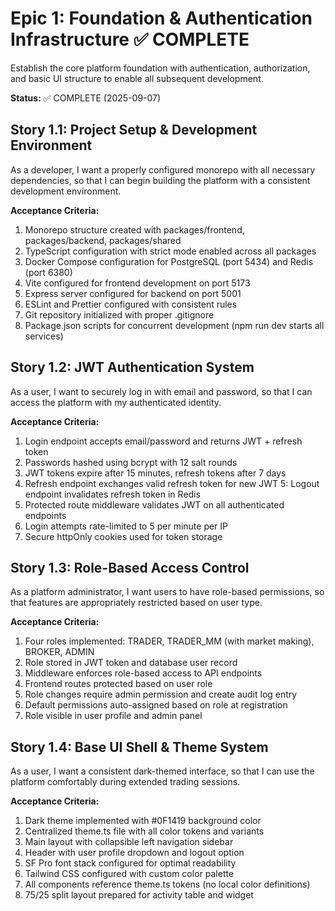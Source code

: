 # Epic 1: Foundation & Authentication Infrastructure ✅ COMPLETE

Establish the core platform foundation with authentication, authorization, and basic UI structure to enable all subsequent development.

**Status:** ✅ COMPLETE (2025-09-07)

## Story 1.1: Project Setup & Development Environment

As a developer,
I want a properly configured monorepo with all necessary dependencies,
so that I can begin building the platform with a consistent development environment.

**Acceptance Criteria:**
1. Monorepo structure created with packages/frontend, packages/backend, packages/shared
2. TypeScript configuration with strict mode enabled across all packages
3. Docker Compose configuration for PostgreSQL (port 5434) and Redis (port 6380)
4. Vite configured for frontend development on port 5173
5. Express server configured for backend on port 5001
6. ESLint and Prettier configured with consistent rules
7. Git repository initialized with proper .gitignore
8. Package.json scripts for concurrent development (npm run dev starts all services)

## Story 1.2: JWT Authentication System

As a user,
I want to securely log in with email and password,
so that I can access the platform with my authenticated identity.

**Acceptance Criteria:**
1. Login endpoint accepts email/password and returns JWT + refresh token
2. Passwords hashed using bcrypt with 12 salt rounds
3. JWT tokens expire after 15 minutes, refresh tokens after 7 days
4. Refresh endpoint exchanges valid refresh token for new JWT
5: Logout endpoint invalidates refresh token in Redis
6. Protected route middleware validates JWT on all authenticated endpoints
7. Login attempts rate-limited to 5 per minute per IP
8. Secure httpOnly cookies used for token storage

## Story 1.3: Role-Based Access Control

As a platform administrator,
I want users to have role-based permissions,
so that features are appropriately restricted based on user type.

**Acceptance Criteria:**
1. Four roles implemented: TRADER, TRADER_MM (with market making), BROKER, ADMIN
2. Role stored in JWT token and database user record
3. Middleware enforces role-based access to API endpoints
4. Frontend routes protected based on user role
5. Role changes require admin permission and create audit log entry
6. Default permissions auto-assigned based on role at registration
7. Role visible in user profile and admin panel

## Story 1.4: Base UI Shell & Theme System

As a user,
I want a consistent dark-themed interface,
so that I can use the platform comfortably during extended trading sessions.

**Acceptance Criteria:**
1. Dark theme implemented with #0F1419 background color
2. Centralized theme.ts file with all color tokens and variants
3. Main layout with collapsible left navigation sidebar
4. Header with user profile dropdown and logout option
5. SF Pro font stack configured for optimal readability
6. Tailwind CSS configured with custom color palette
7. All components reference theme.ts tokens (no local color definitions)
8. 75/25 split layout prepared for activity table and widget

